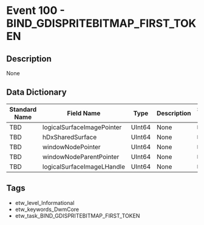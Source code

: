 # Event 100 - BIND_GDISPRITEBITMAP_FIRST_TOKEN

## Description
None

## Data Dictionary
|Standard Name|Field Name|Type|Description|Sample Value|
|---|---|---|---|---|
|TBD|logicalSurfaceImagePointer|UInt64|None|`None`|
|TBD|hDxSharedSurface|UInt64|None|`None`|
|TBD|windowNodePointer|UInt64|None|`None`|
|TBD|windowNodeParentPointer|UInt64|None|`None`|
|TBD|logicalSurfaceImageLHandle|UInt64|None|`None`|

## Tags
* etw_level_Informational
* etw_keywords_DwmCore
* etw_task_BIND_GDISPRITEBITMAP_FIRST_TOKEN